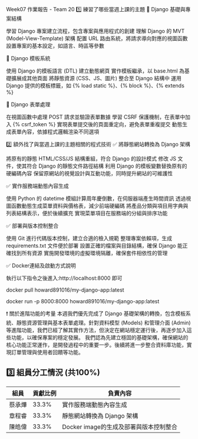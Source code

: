 Week07 作業報告 - Team 20
1️⃣ 練習了哪些當週上課的主題
🔹 Django 基礎與專案結構

學習 Django 專案建立流程，包含專案與應用程式的創建
理解 Django 的 MVT (Model-View-Template) 架構
配置 URL 路由系統，將請求導向對應的視圖函數
設置專案的基本設定，如語言、時區等參數

🔹 Django 模板系統

使用 Django 的模板語言 (DTL) 建立動態網頁
實作模板繼承，以 base.html 為基礎擴展成其他頁面
將靜態資源 (CSS、JS、圖片) 整合至 Django 結構中
運用 Django 提供的模板標籤，如 {% load static %}、{% block %}、{% extends %}

🔹 Django 表單處理

在視圖函數中處理 POST 請求並驗證表單數據
學習 CSRF 保護機制，在表單中加入 {% csrf_token %}
實現表單提交後的頁面重定向，避免表單重複提交
動態生成表單內容，依據程式邏輯渲染不同選項


2️⃣ 額外找了與當週上課的主題相關的程式技術
✅ 將靜態網站轉換為 Django 架構

將原有的靜態 HTML/CSS/JS 結構重組，符合 Django 的設計模式
修改 JS 文件，使其符合 Django 的靜態文件路徑結構
利用 Django 的模板變數替換原有的硬編碼內容
保留原網站的視覺設計與互動功能，同時提升網站的可維護性

✅ 實作服務端動態內容生成

使用 Python 的 datetime 模組計算周年慶倒數，在伺服器端產生時間資訊
透過視圖函數動態生成菜單資料與價格表，減少前端硬編碼
將產品分類與項目用字典與列表結構表示，便於後續擴充
實現菜單項目在服務端的分組與排序功能

✅ 部署與版本控制整合

使用 Git 進行代碼版本控制，建立合適的檢入規範
整理專案依賴項，生成 requirements.txt 文件便於部署
設置正確的檔案與目錄結構，確保 Django 能正確找到所有資源
實施開發環境的虛擬環境隔離，確保套件相依性的管理

✅ Docker連結及啟動方式說明

執行以下指令之後進入:http://localhost:8000 即可

docker pull howard891016/my-django-app:latest

docker run -p 8000:8000 howard891016/my-django-app:latest

❗ 關於進階功能的考量
本週我們優先完成了 Django 基礎架構的轉換，包含模板系統、靜態資源管理與基本表單處理。針對資料模型 (Models) 和管理介面 (Admin) 等進階功能，我們已經了解其實作方法，但決定在網站穩定運行後，再逐步加入這些功能，以確保專案的穩定發展。
我們認為先建立穩固的基礎架構，確保網站的核心功能正常運作，是開發過程中的重要一步。後續將進一步整合資料庫功能，實現訂單管理與使用者回饋等功能。

## 3️⃣ 組員分工情況 (共100%)

| 組員     | 貢獻比例 | 負責內容                     |
|----------|----------|------------------------------|
| 蔡承燁   | 33.3%      | 實作服務端動態內容生成         |
| 章程睿   | 33.3%      | 靜態網站轉換為 Django 架構       |
| 陳皓偉   | 33.3%      | Docker image的生成及部署與版本控制整合   |

